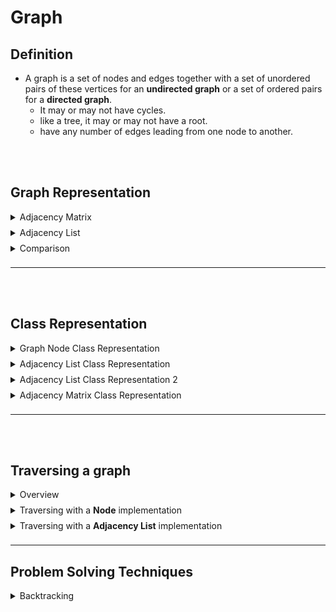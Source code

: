 # Graph
## Definition 

- A graph is a set of nodes and edges together with a set of unordered pairs of these vertices for an **undirected graph** or a set of ordered 
pairs for a **directed graph**.
  - It may or may not have cycles.
  - like a tree, it may or may not have a root.
  - have any number of edges leading from one node to another.

<br></br>

## Graph Representation

<details>
<summary style="margin-bottom:8px">Adjacency Matrix</summary>

  - A 2D array of nodes that are connected to each other.
  - Each node has a list of edges that connect to it.
  - Each edge has a node that it connects to.

```javascript
let matrix = [
/*          A       B       C       D       E       F   */
/*A*/    [true,  true,   true,   false,  true,   false],
/*B*/    [false, true,   false,  false,  false,  false],
/*C*/    [false, true,   true,   true,   false,  false],
/*D*/    [false, false,  false,  true,   false,  false],
/*E*/    [true,  false,  false,  false,  true,   false],
/*F*/    [false, false,  false,  false,  true,   true]
];
```

</details>
<details>
<summary style="margin-bottom:8px"> Adjacency List </summary> 

  - A list of nodes that are connected to each other.
  - Each node has a list of edges that connect to it.
  - Each edge has a node that it connects to.

```javascript
  let list = {
    a: ['b', 'c', 'e'],
    b: [],
    c: ['b', 'd'],
    d: [],
    e: ['a'],
    f: ['e']
  };
  ```

</details>
<details> 
<summary style="margin-bottom:8px"> Comparison</summary> 

| Adjacency List  | Adjacency List  |
|---|---|
| Can take up less space (in sparse graphs)  | Takes up more space (in sparse graphs)  |
| Faster to iterate over all edges  | Slower To iterate over all edges  |
| Can be slower to lookup specific edge  | Faster to lookup specific edge  |

</details>

---
<br></br>

## Class Representation

<details>
<summary style="margin-bottom:8px">Graph Node Class Representation</summary>

```js
class GraphNode {
  constructor(value) {
    this.value = value;
    this.edges = [];
  }
}
```

</details>

<details>
<summary style="margin-bottom:8px">Adjacency List Class Representation </summary>

  ```js
  class Graph {
  constructor() {
    this.adjList = {};
  }

  addVertex(vertex) {
    if (!this.adjList[vertex]) this.adjList[vertex] = []; // if vertex doesn't exist, create it
  }

  addEdges(srcValue, destValue) {
    if (!this.adjList[srcValue]) this.addVertex(srcValue); // if srcValue doesn't exist, create it
    if (!this.adjList[destValue]) this.addVertex(destValue); // if destValue doesn't exist, create it

    this.adjList[srcValue].push(destValue); // add destValue to srcValue's adjacency list
    this.adjList[destValue].push(srcValue); // add srcValue to destValue's adjacency list
  }

  buildGraph(edges) {
    // edges is an array of arrays of vertices
    for (let edge of edges) {
      // for each edge in the array of arrays of vertices
      if (edge.length === 1) {
        // if edge is a single vertex (i.e. a vertex with no neighbors)
        this.addVertex(edge[0]); // add the vertex to the graph
      } else {
        this.addEdges(edge[0], edge[1]); // add the edge to the graph
      }
    }
    return this.adjList;
  }

  breadthFirstTraversal(startingVertex) {
    const visited = new Set(); // We use a set to keep track of visited vertices to avoid cycles
    const vertices = [];
    const queue = [startingVertex]; // Queue is used since BFS is a FIFO

    while (queue.length) {
      // while there are vertices in the queue (i.e. vertices that have not been visited)
      let currentVertex = queue.shift(); // remove the first vertex from the queue
      if (visited.has(currentVertex)) continue; // if the vertex has already been visited, skip it(avoid cycles)
      visited.add(currentVertex); // add the vertex to the set of visited vertices
      vertices.push(currentVertex); // add the vertex to the array of vertices

      queue.push(...this.adjList[currentVertex]); // add all of the vertices in the current vertex's adjacency list to the queue
    }

    return vertices;
  }

  depthFirstTraversalIterative(startingVertex) {
    const visited = new Set(); // We use a set to keep track of visited vertices to avoid cycles
    const vertices = [];
    const stack = [startingVertex]; // Stack is used since DPS is a LIFO

    while (stack.length) {
      // while there are vertices in the stack (i.e. vertices that have not been visited)
      let currentVertex = stack.pop(); // remove the last vertex from the stack
      if (visited.has(currentVertex)) continue; // if the vertex has already been visited, skip it(avoid cycles)
      visited.add(currentVertex); // add the vertex to the set of visited vertices
      vertices.push(currentVertex); // add the vertex to the array of vertices

      stack.push(...this.adjList[currentVertex]); // add all of the vertices in the current vertex's adjacency list to the stack
    }

    return vertices;
  }

  depthFirstTraversalRecursive(
    startingVertex,
    visited = new Set(),
    vertices = []
  ) {
    if (visited.has(startingVertex)) return;
    visited.add(startingVertex);
    vertices.push(startingVertex);
    for (let neighbor of this.adjList[startingVertex]) { // for each neighbor of the starting vertex
      this.depthFirstTraversalRecursive(neighbor, visited, vertices); // recursively call depthFirstTraversalRecursive on the neighbor
    }
    return vertices;
  }
}

  ```
</details>

<details>
<summary style="margin-bottom:8px">Adjacency List Class Representation 2</summary>

```js
class Graph {
  constructor() {
    this.adjacencyList = {};
  }
  addNode(node) {
    if (!this.adjacencyList[node]) this.adjacencyList[node] = [];
  }
  addEdge(node1, node2) {
    this.adjacencyList[node1].push(node2);
    this.adjacencyList[node2].push(node1);
  }
  removeEdge(node1, node2) {
    this.adjacencyList[node1] = this.adjacencyList[node1].filter(node => node !== node2);
    this.adjacencyList[node2] = this.adjacencyList[node2].filter(node => node !== node1);
  }
  removeNode(node) {
    this.adjacencyList[node].forEach(neighbor => {
      this.removeEdge(node, neighbor);
    });
    delete this.adjacencyList[node];
  }
}
```

</details>

<details>
<summary style="margin-bottom:8px">Adjacency Matrix Class Representation</summary>

```js
class Graph {
  constructor() {
    this.adjacencyMatrix = [];
  }
  addNode(node) {
    if (!this.adjacencyMatrix[node]) this.adjacencyMatrix[node] = [];
    this.adjacencyMatrix.forEach(row => {
      row.push(0);
    });
    this.adjacencyMatrix.push(Array(this.adjacencyMatrix.length).fill(0));
  }
  addEdge(node1, node2) {
    this.adjacencyMatrix[node1][node2] = 1;
    this.adjacencyMatrix[node2][node1] = 1;
  }
  removeEdge(node1, node2) {
    this.adjacencyMatrix[node1][node2] = 0;
    this.adjacencyMatrix[node2][node1] = 0;
  }
  removeNode(node) {
    this.adjacencyMatrix.forEach((row, i) => {
      if (i === node) return;
      row.forEach((edge, j) => {
        if (j === node) return;
        this.adjacencyMatrix[i][j] = 0;
      });
    });
    this.adjacencyMatrix.splice(node, 1);
    this.adjacencyMatrix.forEach(row => {
      row.splice(node, 1);
    });
  }
}
```

</details>

---
<br></br>

## Traversing a graph

<details>
<summary style="margin-bottom:8px">Overview</summary>

# Graph Traversals Can Be either Breadth First Search or Depth First Search

### When to use which traversal?

- Breadth First Search 
  - Used to find shortest path
  - Used to find connected components
  - Used when backtracking is not needed
- Depth First Search
  - Used to find connected components
  - Used to find strongly connected components
  - Used to find all possible paths
  - Used to search a graph for a specific value
  - Used when backtracking is needed



</details>

<details>
<summary style="margin-bottom:8px" style="text-indent: 20px; font-size:18px;margin-bottom:6px">Traversing with a <b>Node</b> implementation</summary>

#### Using a node implementation with recursion:

```js
function depthFirstRecur(node, visited=new Set()) { // A set is used to avoid cycles.
    
    if (visited.has(node.val)) return; // if this node has already been visited, then return early
    
    console.log(node.val); // otherwise it hasn't yet been visited,so print it's val and mark it as visited.
    visited.add(node.val);

    node.neighbors.forEach(neighbor => { // for each neighbor of this node 
        depthFirstRecur(neighbor, visited); // recursively call depthFirstRecur on each neighbor
    });
}

depthFirstRecur(f);
```

## Using a node implementation with iteration:

```js
function depthFirstIter(node) {
    let visited = new Set(); // create a set to keep track of visited nodes and avoid cycles
    let stack = [ node ]; // Since it is DFS we use a stack to keep track of the nodes we've visited.

    while (stack.length) {
        let node = stack.pop();

        if (visited.has(node.val)) continue; // if this node has already been visited, then skip this node
        
        console.log(node.val); // otherwise it hasn't yet been visited,so print it's val and mark it as visited.
        visited.add(node.val);

        stack.push(...node.neighbors); // then add its neighbors to the stack to be explored
    }
}

depthFirstIter(f);
```

</details>

<details>
<summary style="margin-bottom:8px" style="text-indent: 20px; font-size:18px;margin-bottom:6px">Traversing with a <b>Adjacency List</b> implementation</summary>

## Adjacency List
  - One advantage of an adjacency list is that, since we have a reference to the whole graph, we can access nodes that aren't connected to our starting point. This may or may not be desired, so we can implement our functions differently to account for this feature.


## Using an adjacency list with recursion:

```js
function depthFirst(graph) {
    let visited = new Set();

    for (let node in graph) { // This loop allows us to access every node/vertex, even if it wasn't connected to where we started.
        _depthFirstRecur(node, graph, visited); // If we only wanted to reach points from a starting location, we could take in that value as an argument and use it as the node directly with our helper function, no need to loop.
    }
}

function _depthFirstRecur(node, graph, visited) {
    if (visited.has(node)) return; // if this node has already been visited, then return early

    console.log(node);
    visited.add(node);

    graph[node].forEach(neighbor => { // for each neighbor of this node
        _depthFirstRecur(neighbor, graph, visited); // recursively call depthFirstRecur on each neighbor
    });
}

depthFirst(graph);
```

## Using an adjacency list with iteration:

```js
function depthFirstIter(graph, startNode) { // With starting node, not exploring all nodes, only the connected ones
  let stack = [startNode];
  let visited = new Set();

  while (stack.length > 0) { // while there are still nodes to explore
    let node = stack.pop(); // pop the last node off the stack
    if (visited.has(node)) continue; // if this node has already been visited, then skip this node
    console.log(node) // otherwise it hasn't yet been visited, so print it's val and mark it as visited.
    visited.add(node);  // add it to the visited set
    stack.push(...graph[node]); // then add its neighbors to the stack to be explored
  }
}

function depthFirstIter(graph) { // Exploring all nodes, even unconnected ones.
  let visited = new Set();
  
  for (let startNode in graph) {   // Just like with recursion, this loop allows us to access every node/vertex, even if it wasn't connected to where we started. // If we only wanted to reach points from a starting location, we could take in that value as an argument and use it as the startNode directly in our stack/queue (the implementation we have above).
    let stack = [startNode];
    while (stack.length > 0) {
      let node = stack.pop();
      if (visited.has(node)) continue;
      console.log(node)
      visited.add(node);
      stack.push(...graph[node]);
    }
  }
}
```

</details>

---

## Problem Solving Techniques

<details>
<summary style="margin-bottom:8px">Backtracking</summary>


**Overview**

If a hint is ever given on the problem description, that would be _**backtracking**_.

Indeed, since the problem concerns about the _path exploration_ in a _graph_ data structure, it is a perfect scenario to apply the backtracking algorithm.

> As a reminder, [backtracking](https://en.wikipedia.org/wiki/Backtracking) is a general algorithm that incrementally builds candidates to the solutions, and abandons a candidate (_"backtrack"_) as soon as it determines that the candidate cannot possibly lead to a valid solution.

For more details about how to implement a backtracking algorithm, one can refer to our [Explore card](https://leetcode.com/explore/learn/card/recursion-ii/472/backtracking/).


</details>
